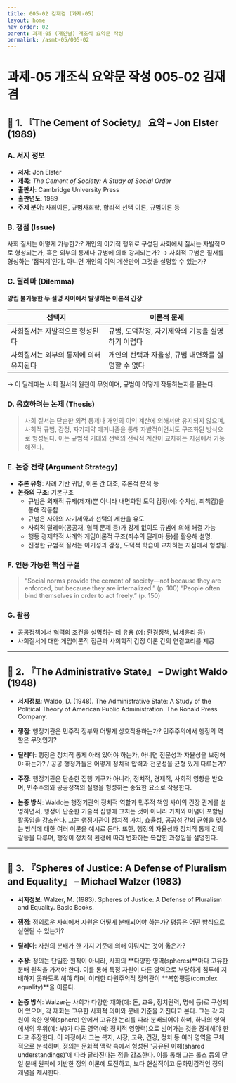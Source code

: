 ```yaml
---
title: 005-02 김재겸 (과제-05)
layout: home
nav_order: 02
parent: 과제-05 (개인별) 개조식 요약문 작성
permalink: /asmt-05/005-02
---
```


# 과제-05 개조식 요약문 작성 005-02 김재겸

## 📘 1. 『The Cement of Society』 요약 – Jon Elster (1989)

### A. 서지 정보  
- **저자**: Jon Elster
- **제목**: *The Cement of Society: A Study of Social Order*  
- **출판사**: Cambridge University Press
- **출판년도**: 1989  
- **주제 분야**: 사회이론, 규범사회학, 합리적 선택 이론, 규범이론 등


### B. 쟁점 (Issue)  
사회 질서는 어떻게 가능한가? 개인의 이기적 행위로 구성된 사회에서 질서는 자발적으로 형성되는가, 혹은 외부의 통제나 규범에 의해 강제되는가?
→ 사회적 규범은 질서를 형성하는 ‘접착제’인가, 아니면 개인의 이익 계산만이 그것을 설명할 수 있는가?


### C. 딜레마 (Dilemma)  
**양립 불가능한 두 설명 사이에서 발생하는 이론적 긴장**:

| 선택지 | 이론적 문제 |
|--------|-------------|
| 사회질서는 자발적으로 형성된다 | 규범, 도덕감정, 자기제약의 기능을 설명하기 어렵다 |
| 사회질서는 외부의 통제에 의해 유지된다 | 개인의 선택과 자율성, 규범 내면화를 설명할 수 없다 |

→ 이 딜레마는 사회 질서의 원천이 무엇이며, 규범이 어떻게 작동하는지를 묻는다.


### D. 옹호하려는 논제 (Thesis)  
> 사회 질서는 단순한 외적 통제나 개인의 이익 계산에 의해서만 유지되지 않으며, 사회적 규범, 감정, 자기제약 메커니즘을 통해 자발적이면서도 구조화된 방식으로 형성된다. 이는 규범적 기대와 선택의 전략적 계산이 교차하는 지점에서 가능해진다.

### E. 논증 전략 (Argument Strategy)  
- **추론 유형**: 사례 기반 귀납, 이론 간 대조, 추론적 분석 등  
- **논증의 구조**:
  기본구조
  - 규범은 외재적 규제(제재)뿐 아니라 내면화된 도덕 감정(예: 수치심, 죄책감)을 통해 작동함
  - 규범은 자아의 자기제약과 선택의 제한을 유도 
  - 사회적 딜레마(공공재, 협력 문제 등)가 강제 없이도 규범에 의해 해결 가능  
  - 행동 경제학적 사례와 게임이론적 구조(죄수의 딜레마 등)를 활용해 설명.
  - 진정한 규범적 질서는 이기성과 감정, 도덕적 학습이 교차하는 지점에서 형성됨.


### F. 인용 가능한 핵심 구절
> “Social norms provide the cement of society—not because they are enforced, but because they are internalized.” (p. 100)
> “People often bind themselves in order to act freely.” (p. 150)


### G. 활용
- 공공정책에서 협력의 조건을 설명하는 데 유용 (예: 환경정책, 납세윤리 등)
- 사회질서에 대한 게임이론적 접근과 사회학적 감정 이론 간의 연결고리를 제공


---

## 📘 2. 『The Administrative State』 – Dwight Waldo (1948)

- **서지정보**:  Waldo, D. (1948). The Administrative State: A Study of the Political Theory of American Public Administration. The Ronald Press Company.

- **쟁점**: 행정기관은 민주적 정부와 어떻게 상호작용하는가? 민주주의에서 행정의 역할은 무엇인가?
- **딜레마**: 행정은 정치적 통제 아래 있어야 하는가, 아니면 전문성과 자율성을 보장해야 하는가? / 공공 행정가들은 어떻게 정치적 압력과 전문성을 균형 있게 다루는가?
- **주장**: 행정기관은 단순한 집행 기구가 아니라, 정치적, 경제적, 사회적 영향을 받으며, 민주주의와 공공정책의 실행을 형성하는 중요한 요소로 작용한다.
- **논증 방식**: Waldo는 행정기관의 정치적 역할과 민주적 책임 사이의 긴장 관계를 설명하면서, 행정이 단순한 기술적 집행에 그치는 것이 아니라 가치와 이념이 포함된 활동임을 강조한다. 그는 행정기관이 정치적 가치, 효율성, 공공성 간의 균형을 맞추는 방식에 대한 여러 이론을 예시로 든다. 또한, 행정의 자율성과 정치적 통제 간의 갈등을 다루며, 행정이 정치적 환경에 따라 변화하는 복잡한 과정임을 설명한다.

---

## 📘 3. 『Spheres of Justice: A Defense of Pluralism and Equality』 – Michael Walzer (1983)

- **서지정보**: Walzer, M. (1983). Spheres of Justice: A Defense of Pluralism and Equality. Basic Books.

- **쟁점**: 정의로운 사회에서 자원은 어떻게 분배되어야 하는가? 평등은 어떤 방식으로 실현될 수 있는가?
- **딜레마**: 자원의 분배가 한 가지 기준에 의해 이뤄지는 것이 옳은가?
- **주장**:  정의는 단일한 원칙이 아니라, 사회의 **다양한 영역(spheres)**마다 고유한 분배 원칙을 가져야 한다. 이를 통해 특정 자원이 다른 영역으로 부당하게 침투해 지배하지 못하도록 해야 하며, 이러한 다원주의적 정의관이 **복합평등(complex equality)**을 이룬다.
- **논증 방식**: Walzer는 사회가 다양한 재화(예: 돈, 교육, 정치권력, 명예 등)로 구성되어 있으며, 각 재화는 고유한 사회적 의미와 분배 기준을 가진다고 본다. 그는 각 자원이 속한 영역(sphere) 안에서 고유한 논리를 따라 분배되어야 하며, 하나의 영역에서의 우위(예: 부)가 다른 영역(예: 정치적 영향력)으로 넘어가는 것을 경계해야 한다고 주장한다. 이 과정에서 그는 복지, 시장, 교육, 건강, 정치 등 여러 영역을 구체적으로 분석하며, 정의는 문화적 맥락 속에서 형성된 '공유된 이해(shared understandings)'에 따라 달라진다는 점을 강조한다. 이를 통해 그는 롤스 등의 단일 분배 원칙에 기반한 정의 이론에 도전하고, 보다 현실적이고 문화민감적인 정의 개념을 제시한다.
